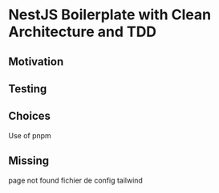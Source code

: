 # NestJS Boilerplate with Clean Architecture and TDD

## Motivation

## Testing

## Choices

Use of pnpm

## Missing

page not found
fichier de config tailwind

